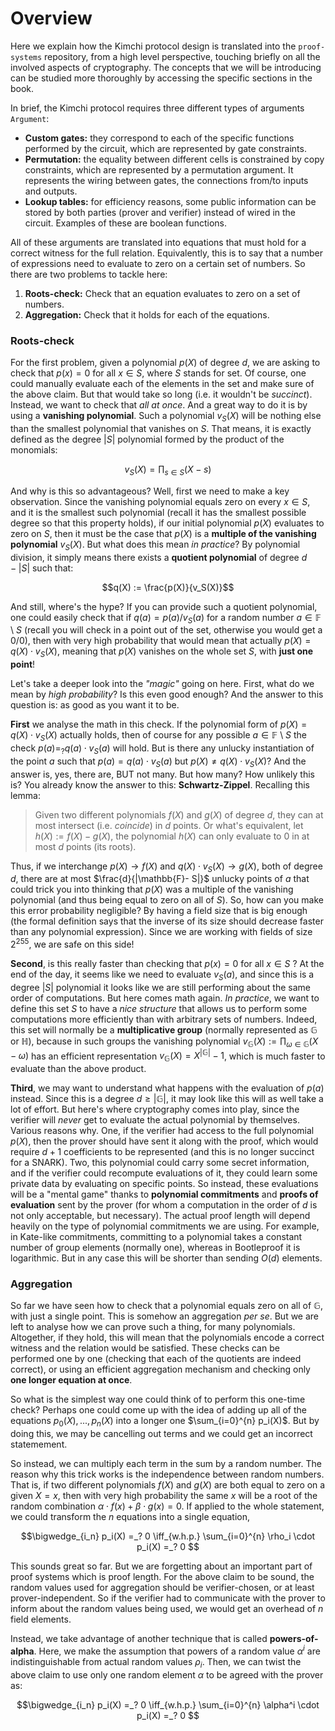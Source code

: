 # Overview

Here we explain how the Kimchi protocol design is translated into the `proof-systems` repository, from a high level perspective, touching briefly on all the involved aspects of cryptography. The concepts that we will be introducing can be studied more thoroughly by accessing the specific sections in the book.

In brief, the Kimchi protocol requires three different types of arguments `Argument`:
- **Custom gates:** they correspond to each of the specific functions performed by the circuit, which are represented by gate constraints.
- **Permutation:** the equality between different cells is constrained by copy constraints, which are represented by a permutation argument. It represents the wiring between gates, the connections from/to inputs and outputs.
- **Lookup tables:** for efficiency reasons, some public information can be stored by both parties (prover and verifier) instead of wired in the circuit. Examples of these are boolean functions.

All of these arguments are translated into equations that must hold for a correct witness for the full relation. Equivalently, this is to say that a number of expressions need to evaluate to zero on a certain set of numbers. So there are two problems to tackle here:

1) **Roots-check:** Check that an equation evaluates to zero on a set of numbers.
2) **Aggregation:** Check that it holds for each of the equations.

### Roots-check

For the first problem, given a polynomial $p(X)$ of degree $d$, we are asking to check that $p(x)=0$ for all $x\in S$, where $S$ stands for set. Of course, one could manually evaluate each of the elements in the set and make sure of the above claim. But that would take so long (i.e. it wouldn't be _succinct_). Instead, we want to check that _all at once_. And a great way to do it is by using a **vanishing polynomial**. Such a polynomial $v_S(X)$ will be nothing else than the smallest polynomial that vanishes on $S$. That means, it is exactly defined as the degree $|S|$ polynomial formed by the product of the monomials:

$$v_S(X) = \prod_{s\in S} (X-s)$$

And why is this so advantageous? Well, first we need to make a key observation. Since the vanishing polynomial equals zero on every $x\in S$, and it is the smallest such polynomial (recall it has the smallest possible degree so that this property holds), if our initial polynomial $p(X)$ evaluates to zero on $S$, then it must be the case that $p(X)$ is a **multiple of the vanishing polynomial** $v_S(X)$. But what does this mean _in practice_? By polynomial division, it simply means there exists a **quotient polynomial** of degree $d-|S|$ such that:

$$q(X) := \frac{p(X)}{v_S(X)}$$

And still, where's the hype? If you can provide such a quotient polynomial, one could easily check that if $q(a) = p(a) / v_S(a)$ for a random number $a\in\mathbb{F}$ \ $S$ (recall you will check in a point out of the set, otherwise you would get a $0/0$), then with very high probability that would mean that actually $p(X) = q(X) \cdot v_S(X)$, meaning that $p(X)$ vanishes on the whole set $S$, with **just one point**!

Let's take a deeper look into the _"magic"_ going on here. First, what do we mean by _high probability_? Is this even good enough? And the answer to this question is: as good as you want it to be.

**First** we analyse the math in this check. If the polynomial form of $p(X) = q(X) \cdot v_S(X)$ actually holds, then of course for any possible $a\in\mathbb{F}$ \ $S$ the check $p(a) =_? q(a) \cdot v_S(a)$ will hold. But is there any unlucky instantiation of the point $a$ such that $p(a) = q(a) \cdot v_S(a)$ but $p(X) \neq q(X) \cdot v_S(X)$? And the answer is, yes, there are, BUT not many. But how many? How unlikely this is? You already know the answer to this: **Schwartz-Zippel**. Recalling this lemma:

> Given two different polynomials $f(X)$ and $g(X)$ of degree $d$, they can at most intersect (i.e. _coincide_) in $d$ points. Or what's equivalent, let $h(X) := f(X) - g(X)$, the polynomial $h(X)$ can only evaluate to $0$ in at most $d$ points (its roots).

Thus, if we interchange $p(X) \rightarrow f(X)$ and $q(X)\cdot v_S(X) \rightarrow g(X)$, both of degree $d$, there are at most $\frac{d}{|\mathbb{F}- S|}$ unlucky points of $a$ that could trick you into thinking that $p(X)$ was a multiple of the vanishing polynomial (and thus being equal to zero on all of $S$). So, how can you make this error probability negligible? By having a field size that is big enough (the formal definition says that the inverse of its size should decrease faster than any polynomial expression). Since we are working with fields of size $2^{255}$, we are safe on this side!

**Second**, is this really faster than checking that $p(x)=0$ for all $x\in S$ ? At the end of the day, it seems like we need to evaluate $v_S(a)$, and since this is a degree $|S|$ polynomial it looks like we are still performing about the same order of computations. But here comes math again. _In practice_, we want to define this set $S$ to have a _nice structure_ that allows us to perform some computations more efficiently than with arbitrary sets of numbers. Indeed, this set will normally be a **multiplicative group** (normally represented as $\mathbb{G}$ or $\mathbb{H}$), because in such groups the vanishing polynomial $v_\mathbb{G}(X):=\prod_{\omega\in\mathbb{G}}(X-\omega)$ has an efficient representation $v_\mathbb{G}(X)=X^{|\mathbb{G}|}-1$, which is much faster to evaluate than the above product.

**Third**, we may want to understand what happens with the evaluation of $p(a)$ instead. Since this is a degree $d ≥ |\mathbb{G}|$, it may look like this will as well take a lot of effort. But here's where cryptography comes into play, since the verifier will _never_ get to evaluate the actual polynomial by themselves. Various reasons why. One, if the verifier had access to the full polynomial $p(X)$, then the prover should have sent it along with the proof, which would require $d+1$ coefficients to be represented (and this is no longer succinct for a SNARK). Two, this polynomial could carry some secret information, and if the verifier could recompute evaluations of it, they could learn some private data by evaluating on specific points. So instead, these evaluations will be a "mental game" thanks to **polynomial commitments** and **proofs of evaluation** sent by the prover (for whom a computation in the order of $d$ is not only acceptable, but necessary). The actual proof length will depend heavily on the type of polynomial commitments we are using. For example, in Kate-like commitments, committing to a polynomial takes a constant number of group elements (normally one), whereas in Bootleproof it is logarithmic. But in any case this will be shorter than sending $O(d)$ elements.


### Aggregation

So far we have seen how to check that a polynomial equals zero on all of $\mathbb{G}$, with just a single point. This is somehow an aggregation _per se_. But we are left to analyse how we can prove such a thing, for many polynomials. Altogether, if they hold, this will mean that the polynomials encode a correct witness and the relation would be satisfied.  These checks can be performed one by one (checking that each of the quotients are indeed correct), or using an efficient aggregation mechanism and checking only **one longer equation at once**.

So what is the simplest way one could think of to perform this one-time check? Perhaps one could come up with the idea of adding up all of the equations $p_0(X),...,p_n(X)$ into a longer one $\sum_{i=0}^{n} p_i(X)$. But by doing this, we may be cancelling out terms and we could get an incorrect statemement.

So instead, we can multiply each term in the sum by a random number. The reason why this trick works is the independence between random numbers. That is, if two different polynomials $f(X)$ and $g(X)$ are both equal to zero on a given $X=x$, then with very high probability the same $x$ will be a root of the random combination $\alpha\cdot f(x) + \beta\cdot g(x) = 0$. If applied to the whole statement, we could transform the $n$ equations into a single equation,

$$\bigwedge_{i_n} p_i(X) =_? 0 \iff_{w.h.p.} \sum_{i=0}^{n} \rho_i \cdot p_i(X) =_? 0 $$

This sounds great so far. But we are forgetting about an important part of proof systems which is proof length. For the above claim to be sound, the random values used for aggregation should be verifier-chosen, or at least prover-independent. So if the verifier had to communicate with the prover to inform about the random values being used, we would get an overhead of $n$ field elements.

Instead, we take advantage of another technique that is called **powers-of-alpha**. Here, we make the assumption that powers of a random value $\alpha^i$ are indistinguishable from actual random values $\rho_i$. Then, we can twist the above claim to use only one random element $\alpha$ to be agreed with the prover as:

$$\bigwedge_{i_n} p_i(X) =_? 0 \iff_{w.h.p.} \sum_{i=0}^{n} \alpha^i \cdot p_i(X) =_? 0 $$
